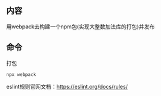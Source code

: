## 内容
用webpack去构建一个npm包(实现大整数加法库的打包)并发布
## 命令
打包
```
npx webpack
```


eslint规则官网文档：https://eslint.org/docs/rules/